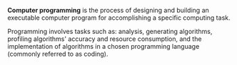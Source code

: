 <b>Computer programming</b> is the process of designing and building an executable computer program for
                accomplishing a specific computing task.
                <p> Programming involves tasks such as: analysis, generating algorithms, profiling algorithms' accuracy
                    and resource consumption, and the implementation of algorithms in a chosen programming language
                    (commonly referred to as coding).</p>